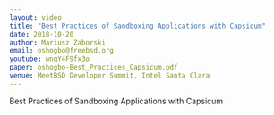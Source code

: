 ```yaml
---
layout: video
title: "Best Practices of Sandboxing Applications with Capsicum"
date: 2018-10-20
author: Mariusz Zaborski
email: oshogbo@freebsd.org
youtube: wnqY4F9fx3o
paper: oshogbo-Best_Practices_Capsicum.pdf
venue: MeetBSD Developer Summit, Intel Santa Clara
---
```

Best Practices of Sandboxing Applications with Capsicum
